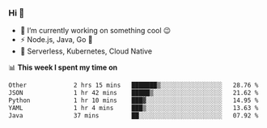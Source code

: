 ### Hi 👋

<!--
**nodejh/nodejh** is a ✨ _special_ ✨ repository because its `README.md` (this file) appears on your GitHub profile.

Here are some ideas to get you started:

- 🔭 I’m currently working on ...
- 🌱 I’m currently learning ...
- 👯 I’m looking to collaborate on ...
- 🤔 I’m looking for help with ...
- 💬 Ask me about ...
- 📫 How to reach me: ...
- 😄 Pronouns: ...
- ⚡ Fun fact: ...
-->

- 🔭 I’m currently working on something cool :wink:
- ⚡ Node.js, Java, Go :thought_balloon:
- 🤖 Serverless, Kubernetes, Cloud Native

📊 **This week I spent my time on**

<!--START_SECTION:waka-->

```txt
Other             2 hrs 15 mins   ███████▒░░░░░░░░░░░░░░░░░   28.76 %
JSON              1 hr 42 mins    █████▒░░░░░░░░░░░░░░░░░░░   21.62 %
Python            1 hr 10 mins    ███▓░░░░░░░░░░░░░░░░░░░░░   14.95 %
YAML              1 hr 4 mins     ███▒░░░░░░░░░░░░░░░░░░░░░   13.63 %
Java              37 mins         ██░░░░░░░░░░░░░░░░░░░░░░░   07.92 %
```

<!--END_SECTION:waka-->


<!--
:traffic_light: **Visitors**

![visitors](https://visitor-badge.glitch.me/badge?page_id=nodejh.nodejh)
-->
